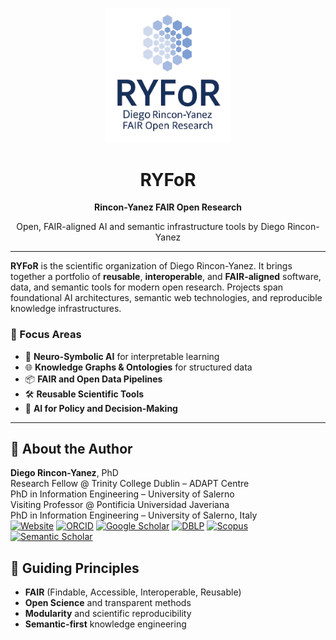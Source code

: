 <p align="center">
  <img src="https://github.com/RYFoR/.github/blob/main/logo/RYFOR.LOGO.Squared.png" alt="RYFoR Logo" width="200"/>
</p>

<h1 align="center">RYFoR</h1>
<p align="center"><strong>Rincon-Yanez FAIR Open Research</strong></p>
<p align="center">Open, FAIR-aligned AI and semantic infrastructure tools by Diego Rincon-Yanez</p>

---

**RYFoR** is the scientific organization of Diego Rincon-Yanez. It brings together a portfolio of **reusable**, **interoperable**, and **FAIR-aligned** software, data, and semantic tools for modern open research. Projects span foundational AI architectures, semantic web technologies, and reproducible knowledge infrastructures.

### 🔬 Focus Areas

- 🧠 **Neuro-Symbolic AI** for interpretable learning
- 🌐 **Knowledge Graphs & Ontologies** for structured data
- 📦 **FAIR and Open Data Pipelines**
- 🛠 **Reusable Scientific Tools**
- 🧭 **AI for Policy and Decision-Making**

---

## 👤 About the Author

**Diego Rincon-Yanez**, PhD  
Research Fellow @ Trinity College Dublin – ADAPT Centre  
PhD in Information Engineering – University of Salerno  
Visiting Professor @ Pontificia Universidad Javeriana  
PhD in Information Engineering – University of Salerno, Italy  
[![Website](https://img.shields.io/badge/Website-gray?style=flat-square&logo=homepage)](https://d1egoprog.github.io/) [![ORCID](https://img.shields.io/badge/ORCID-gray?style=flat-square&logo=orcid)](https://orcid.org/0000-0002-8982-1678) 
[![Google Scholar](https://img.shields.io/badge/GoogleScholar-gray?style=flat-square&logo=google-scholar)](https://scholar.google.com/citations?user=USbw71sAAAAJ&hl=en) 
[![DBLP](https://img.shields.io/badge/DBLP-gray?style=flat-square&logo=dblp)](https://dblp.org/pid/282/8477.html)
[![Scopus](https://img.shields.io/badge/Scopus-gray?style=flat-square&logo=scopus)](https://www.scopus.com/authid/detail.uri?authorId=57205705016) 
[![Semantic Scholar](https://img.shields.io/badge/SemanticScholar-gray?style=flat-square&logo=semantic-scholar)](https://www.semanticscholar.org/author/Diego-Rincon-Yanez/2045763968)

## 🧭 Guiding Principles

- **FAIR** (Findable, Accessible, Interoperable, Reusable)
- **Open Science** and transparent methods
- **Modularity** and scientific reproducibility
- **Semantic-first** knowledge engineering

